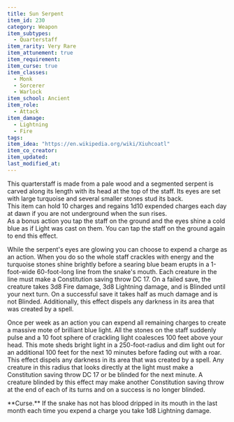 ```yaml
---
title: Sun Serpent
item_id: 230
category: Weapon
item_subtypes: 
  - Quarterstaff
item_rarity: Very Rare
item_attunement: true
item_requirement: 
item_curse: true
item_classes: 
  - Monk
  - Sorcerer
  - Warlock
item_school: Ancient
item_role: 
  - Attack
item_damage: 
  - Lightning
  - Fire
tags:
item_idea: "https://en.wikipedia.org/wiki/Xiuhcoatl"
item_co_creator: 
item_updated: 
last_modified_at: 
---
```


This quarterstaff is made from a pale wood and a segmented serpent is carved along its length with its head at the top of the staff. Its eyes are set with large turquoise and several smaller stones stud its back.    
This item can hold 10 charges and regains 1d10 expended charges each day at dawn if you are not underground when the sun rises.    
As a bonus action you tap the staff on the ground and the eyes shine a cold blue as if <magic-spell>Light</magic-spell> was cast on them. You can tap the staff on the ground again to end this effect.    

While the serpent's eyes are glowing you can choose to expend a charge as an action. When you do so the whole staff crackles with energy and the turquoise stones shine brightly before a searing blue beam erupts in a 1-foot-wide 60-foot-long line from the snake's mouth. Each creature in the line must make a Constitution saving throw DC 17. On a failed save, the creature takes 3d8 Fire damage, 3d8 Lightning damage, and is Blinded until your next turn. On a successful save it takes half as much damage and is not Blinded. Additionally, this effect dispels any darkness in its area that was created by a spell.  

Once per week as an action you can expend all remaining charges to create a massive mote of brilliant blue light. All the stones on the staff suddenly pulse and a 10 foot sphere of crackling light coalesces 100 feet above your head. This mote sheds bright light in a 250-foot-radius and dim light out for an additional 100 feet for the next 10 minutes before fading out with a roar. This effect dispels any darkness in its area that was created by a spell. Any creature in this radius that looks directly at the light must make a Constitution saving throw DC 17 or be blinded for the next minute. A creature blinded by this effect may make another Constitution saving throw at the end of each of its turns and on a success is no longer blinded.  

<section id="curse">
**Curse.** If the snake has not has blood dripped in its mouth in the last month each time you expend a charge you take 1d8 Lightning damage.
</section>
